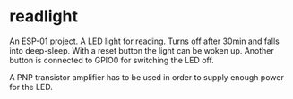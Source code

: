 # readlight

An ESP-01 project. A LED light for reading. Turns off after 30min and falls
into deep-sleep. With a reset button the light can be woken up. Another button
is connected to GPIO0 for switching the LED off.

A PNP transistor amplifier has to be used in order to supply enough power for
the LED.
